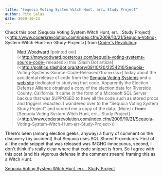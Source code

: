 ```yaml
---
title: "Sequoia Voting System Witch Hunt, err… Study Project"
author: Pito Salas
date: 2009-10-23
---
```




Check this post [Sequoia Voting System Witch Hunt, err… Study
Project](<http://www.codersrevolution.com/index.cfm/2009/10/21/Sequoia-Voting-
System-Witch-Hunt-err-Study-Project>) from [Coder's
Revolution](<http://www.codersrevolution.com/rss.cfm?mode=full>):

> [Matt Woodward](<http://mpwoodward.posterous.com>) [pointed
> out](<http://mpwoodward.posterous.com/sequoia-voting-systems-source-code-
> released>) this [Slash Dot
> article](<http://politics.slashdot.org/story/09/10/20/2254210/Sequoia-
> Voting-Systems-Source-Code-Released?from=rss>) today about the accidental
> release of code from the [Sequoia Voting
> Systems](<http://www.sequoiavote.com/>) and a [web
> site](<http://studysequoia.wikispaces.com/>) dedicated to studying that
> code. Apparently the Election Defense Alliance obtained a copy of the
> election data for Riverside County, California. It came in the form of a
> Microsoft SQL Server backup that was SUPPOSED to have all the code such as
> stored procs and triggers redacted. I wandered over to the "Sequoia Voting
> System Study Project" and scored me a copy of the data. [More] (
> **from:**[Sequoia Voting System Witch Hunt, err… Study
> Project](<http://www.codersrevolution.com/index.cfm/2009/10/21/Sequoia-
> Voting-System-Witch-Hunt-err-Study-Project>))

There's been (among election geeks, anyway) a flurry of comment on the
discovery (by accident) that Sequoia uses SQL Stored Procedures. First of all
the code snippet that was released was IMGHO innoccuous, second, I don't think
it's really clear where that code snippet is from. So I agree with this post
(and his vigorous defense in the comment stream) framing this as a Witch Hunt.


[Sequoia Voting System Witch Hunt, err… Study Project](None)
